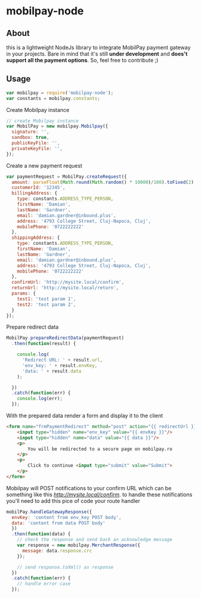 # mobilpay-node

## About
this is a lightweight NodeJs library to integrate MobilPay payment gateway in your projects.
Bare in mind that it's still **under development** and **does't support all the payment options**.
So, feel free to contribute ;)

## Usage

```javascript
var mobilpay = require('mobilpay-node');
var constants = mobilpay.constants;
```
Create Mobilpay instance
```javascript
// create Mobilpay instance
var MobilPay = new mobilpay.Mobilpay({
  signature: '',
  sandbox: true,
  publicKeyFile: '',
  privateKeyFile: '',
});
```
Create a new payment request
```javascript
var paymentRequest = MobilPay.createRequest({
  amount: parseFloat(Math.round(Math.random() * 10000)/100).toFixed(2),
  customerId: '12345',
  billingAddress: {
    type: constants.ADDRESS_TYPE_PERSON,
    firstName: 'Damian',
    lastName: 'Gardner',
    email: 'damian.gardner@inbound.plus',
    address: '4793 College Street, Cluj-Napoca, Cluj',
    mobilePhone: '0722222222'
  },
  shippingAddress: {
    type: constants.ADDRESS_TYPE_PERSON,
    firstName: 'Damian',
    lastName: 'Gardner',
    email: 'damian.gardner@inbound.plus',
    address: '4793 College Street, Cluj-Napoca, Cluj',
    mobilePhone: '0722222222'
  },
  confirmUrl: 'http://mysite.local/confirm',
  returnUrl: 'http://mysite.local/return',
  params: {
    test1: 'test param 1',
    test2: 'test param 2',
  }
});
```

Prepare redirect data
```javascript
MobilPay.prepareRedirectData(paymentRequest)
  .then(function(result) {

    console.log(
      'Redirect URL: ' + result.url,
      'env_key: ' + result.envKey,
      'data: ' + result.data
    );

  })
  .catch(function(err) {
    console.log(err);
  });
```

With the prepared data render a form and display it to the client

```html
<form name="frmPaymentRedirect" method="post" action="{{ redirectUrl }}">
    <input type="hidden" name="env_key" value="{{ envKey }}"/>
    <input type="hidden" name="data" value="{{ data }}"/>
    <p>
        You will be redirected to a secure page on mobilpay.ro
    </p>
    <p>
        Click to continue <input type="submit" value="Submit">
    </p>
</form>
```

Mobilpay will POST notifications to your confirm URL which can be something
like this *http://mysite.local/confirm*. to handle these notifications you'll need
to add this pice of code your route handler
```javascript
mobilPay.handleGatewayResponse({
  envKey: 'content from env_key POST body',
  data: 'content from data POST body'
  })
  .then(function(data) {
    // check the response and send back an acknowledge message
    var response = new mobilpay.MerchantResponse({
      message: data.response.crc
    });

    // send response.toXml() as response
  })
  .catch(function(err) {
    // handle error case
  });
```
